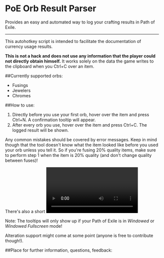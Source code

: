 # PoE Orb Result Parser
Provides an easy and automated way to log your crafting results in Path of Exile.

---------------------

This autohotkey script is intended to facilitate the documentation of currency usage results.

**This is not a hack and does not use any information that the player could not directly obtain himself.**
It works solely on the data the game writes to the clipboard when you Ctrl+C over an item.

##Currently supported orbs:
* Fusings
* Jewelers
* Chromes

##How to use:
1. Directly before you use your first orb, hover over the item and press Ctrl+N. A confirmation tooltip will appear.
2. After every orb you use, hover over the item and press Ctrl+C. The logged result will be shown.

Any common mistakes should be covered by error messages. Keep in mind though that the tool doesn't know what the item looked like before you used your orb unless you tell it. So if you're fusing 20% quality items, make sure to perform step 1 when the item is 20% quality (and don't change quality between fuses)!

There's also a short <VIDEO LINK> video showing the process in action.

Note: The tooltips will only show up if your Path of Exile is in *Windowed* or *Windowed Fullscreen* mode!


Alteration support might come at some point (anyone is free to contribute though!).

##Place for further information, questions, feedback:
<Forum thread link>